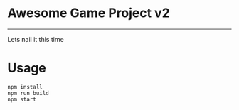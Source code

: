 # Awesome Game Project v2
-----------
Lets nail it this time

# Usage

```
npm install
npm run build
npm start
```